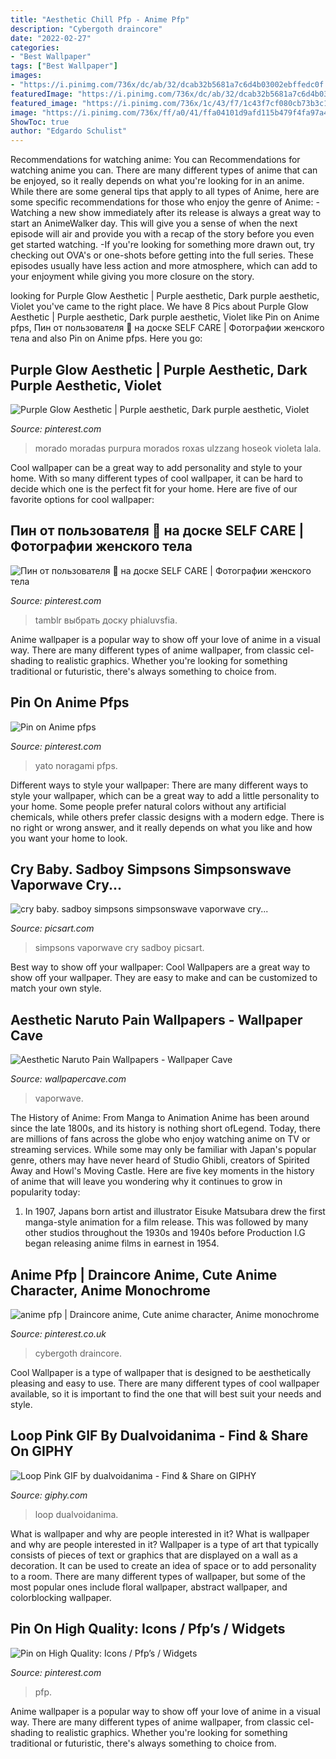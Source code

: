 ```yaml
---
title: "Aesthetic Chill Pfp - Anime Pfp"
description: "Cybergoth draincore"
date: "2022-02-27"
categories:
- "Best Wallpaper"
tags: ["Best Wallpaper"]
images:
- "https://i.pinimg.com/736x/dc/ab/32/dcab32b5681a7c6d4b03002ebffedc0f.jpg"
featuredImage: "https://i.pinimg.com/736x/dc/ab/32/dcab32b5681a7c6d4b03002ebffedc0f.jpg"
featured_image: "https://i.pinimg.com/736x/1c/43/f7/1c43f7cf080cb73b3c1ceb2384bdadd5--s-aesthetic-purple-grunge-aesthetic.jpg"
image: "https://i.pinimg.com/736x/ff/a0/41/ffa04101d9afd115b479f4fa97a40002.jpg"
ShowToc: true
author: "Edgardo Schulist"
---
```



Recommendations for watching anime: You can
Recommendations for watching anime you can. There are many different types of anime that can be enjoyed, so it really depends on what you're looking for in an anime. While there are some general tips that apply to all types of Anime, here are some specific recommendations for those who enjoy the genre of Anime: 
-Watching a new show immediately after its release is always a great way to start an AnimeWalker day. This will give you a sense of when the next episode will air and provide you with a recap of the story before you even get started watching. 
-If you're looking for something more drawn out, try checking out OVA's or one-shots before getting into the full series. These episodes usually have less action and more atmosphere, which can add to your enjoyment while giving you more closure on the story.

	

		
looking for Purple Glow Aesthetic | Purple aesthetic, Dark purple aesthetic, Violet you've came to the right place. We have 8 Pics about Purple Glow Aesthetic | Purple aesthetic, Dark purple aesthetic, Violet like Pin on Anime pfps, Пин от пользователя 💫 на доске SELF CARE | Фотографии женского тела and also Pin on Anime pfps. Here you go:
		
    
## Purple Glow Aesthetic | Purple Aesthetic, Dark Purple Aesthetic, Violet

<img loading=lazy src="https://i.pinimg.com/736x/1c/43/f7/1c43f7cf080cb73b3c1ceb2384bdadd5--s-aesthetic-purple-grunge-aesthetic.jpg" onerror="this.onerror=null;this.src='https://tse3.mm.bing.net/th?id=OIP.1_u-53MEGFyJfv93L4rekwHaJe&amp;pid=15.1';" alt="Purple Glow Aesthetic | Purple aesthetic, Dark purple aesthetic, Violet">

_Source: pinterest.com_

>morado moradas purpura morados roxas ulzzang hoseok violeta lala. 

	

Cool wallpaper can be a great way to add personality and style to your home. With so many different types of cool wallpaper, it can be hard to decide which one is the perfect fit for your home. Here are five of our favorite options for cool wallpaper: 

    
## Пин от пользователя 💫 на доске SELF CARE | Фотографии женского тела

<img loading=lazy src="https://i.pinimg.com/736x/51/29/6b/51296ba2994f0f319f88c45dc39ab719.jpg" onerror="this.onerror=null;this.src='https://tse2.mm.bing.net/th?id=OIP.UoqsjkWrVX93zeYFOFPeqwHaJn&amp;pid=15.1';" alt="Пин от пользователя 💫 на доске SELF CARE | Фотографии женского тела">

_Source: pinterest.com_

>tamblr выбрать доску phialuvsfia. 

	

Anime wallpaper is a popular way to show off your love of anime in a visual way. There are many different types of anime wallpaper, from classic cel-shading to realistic graphics. Whether you're looking for something traditional or futuristic, there's always something to choice from.

    
## Pin On Anime Pfps

<img loading=lazy src="https://i.pinimg.com/736x/dc/ab/32/dcab32b5681a7c6d4b03002ebffedc0f.jpg" onerror="this.onerror=null;this.src='https://tse4.mm.bing.net/th?id=OIP.3B9rf1Am3EY9omV3IO_lZwHaHa&amp;pid=15.1';" alt="Pin on Anime pfps">

_Source: pinterest.com_

>yato noragami pfps. 

	

Different ways to style your wallpaper:
There are many different ways to style your wallpaper, which can be a great way to add a little personality to your home. Some people prefer natural colors without any artificial chemicals, while others prefer classic designs with a modern edge. There is no right or wrong answer, and it really depends on what you like and how you want your home to look.

    
## Cry Baby. Sadboy Simpsons Simpsonswave Vaporwave Cry...

<img loading=lazy src="http://cdn130.picsart.com/267699268015201.jpg" onerror="this.onerror=null;this.src='https://tse3.mm.bing.net/th?id=OIP.WedUkjwClau6j7dfw_XYUwHaFc&amp;pid=15.1';" alt="cry baby. sadboy simpsons simpsonswave vaporwave cry...">

_Source: picsart.com_

>simpsons vaporwave cry sadboy picsart. 

	

Best way to show off your wallpaper:
Cool Wallpapers are a great way to show off your wallpaper. They are easy to make and can be customized to match your own style.

    
## Aesthetic Naruto Pain Wallpapers - Wallpaper Cave

<img loading=lazy src="https://wallpapercave.com/wp/wp5917487.jpg" onerror="this.onerror=null;this.src='https://tse4.mm.bing.net/th?id=OIP.fLG5fqNRQuHdLxqZtz86WwHaNL&amp;pid=15.1';" alt="Aesthetic Naruto Pain Wallpapers - Wallpaper Cave">

_Source: wallpapercave.com_

>vaporwave. 

	

The History of Anime: From Manga to Animation
Anime has been around since the late 1800s, and its history is nothing short ofLegend. Today, there are millions of fans across the globe who enjoy watching anime on TV or streaming services. While some may only be familiar with Japan's popular genre, others may have never heard of Studio Ghibli, creators of Spirited Away and Howl's Moving Castle. Here are five key moments in the history of anime that will leave you wondering why it continues to grow in popularity today:
1) In 1907, Japans born artist and illustrator Eisuke Matsubara drew the first manga-style animation for a film release. This was followed by many other studios throughout the 1930s and 1940s before Production I.G began releasing anime films in earnest in 1954.

    
## Anime Pfp | Draincore Anime, Cute Anime Character, Anime Monochrome

<img loading=lazy src="https://i.pinimg.com/736x/ff/a0/41/ffa04101d9afd115b479f4fa97a40002.jpg" onerror="this.onerror=null;this.src='https://tse2.mm.bing.net/th?id=OIP.tvqqkFU_I1FPI7cs3r7HtgHaIK&amp;pid=15.1';" alt="anime pfp | Draincore anime, Cute anime character, Anime monochrome">

_Source: pinterest.co.uk_

>cybergoth draincore. 

	

Cool Wallpaper is a type of wallpaper that is designed to be aesthetically pleasing and easy to use. There are many different types of cool wallpaper available, so it is important to find the one that will best suit your needs and style.

    
## Loop Pink GIF By Dualvoidanima - Find &amp; Share On GIPHY

<img loading=lazy src="https://media3.giphy.com/media/j3mdQpQ9SKxFOWs9gy/giphy.gif" onerror="this.onerror=null;this.src='https://tse4.mm.bing.net/th?id=OIP.Ap1rVYxHwWKI5IzbtaxqsAHaHa&amp;pid=15.1';" alt="Loop Pink GIF by dualvoidanima - Find &amp; Share on GIPHY">

_Source: giphy.com_

>loop dualvoidanima. 

	

What is wallpaper and why are people interested in it?
What is wallpaper and why are people interested in it?
Wallpaper is a type of art that typically consists of pieces of text or graphics that are displayed on a wall as a decoration. It can be used to create an idea of space or to add personality to a room. There are many different types of wallpaper, but some of the most popular ones include floral wallpaper, abstract wallpaper, and colorblocking wallpaper.

    
## Pin On High Quality: Icons / Pfp’s / Widgets

<img loading=lazy src="https://i.pinimg.com/736x/39/f8/5a/39f85ab8b5c4d65897fa65277fb1cbf7.jpg" onerror="this.onerror=null;this.src='https://tse2.mm.bing.net/th?id=OIP.hIkWLcKV-UQR-C3zhwNQpgHaHa&amp;pid=15.1';" alt="Pin on High Quality: Icons / Pfp’s / Widgets">

_Source: pinterest.com_

>pfp. 

	

Anime wallpaper is a popular way to show off your love of anime in a visual way. There are many different types of anime wallpaper, from classic cel-shading to realistic graphics. Whether you're looking for something traditional or futuristic, there's always something to choice from.

